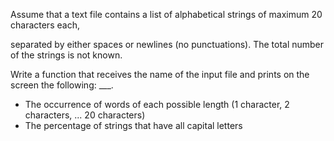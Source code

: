 Assume that a text file contains a list of alphabetical strings of maximum 20 characters each,

separated by either spaces or newlines (no punctuations). The total number of the strings is not known.

Write a function that receives the name of the input file and prints on the screen the following:
___. 
- The occurrence of words of each possible length (1 character, 2 characters, ... 20 characters)
- The percentage of strings that have all capital letters
